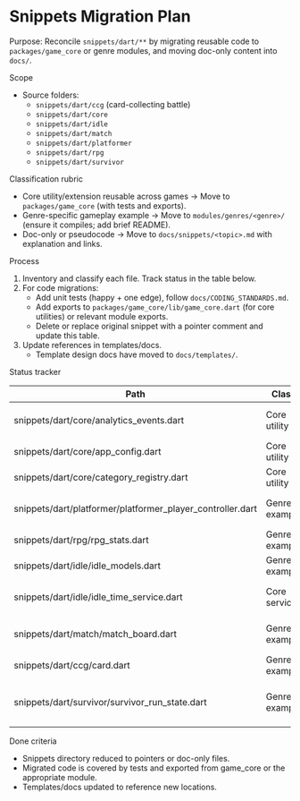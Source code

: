 # Snippets Migration Plan

Purpose: Reconcile `snippets/dart/**` by migrating reusable code to `packages/game_core` or genre modules, and moving doc-only content into `docs/`.

Scope

-    Source folders:
     -    `snippets/dart/ccg` (card-collecting battle)
     -    `snippets/dart/core`
     -    `snippets/dart/idle`
     -    `snippets/dart/match`
     -    `snippets/dart/platformer`
     -    `snippets/dart/rpg`
     -    `snippets/dart/survivor`

Classification rubric

-    Core utility/extension reusable across games → Move to `packages/game_core` (with tests and exports).
-    Genre-specific gameplay example → Move to `modules/genres/<genre>/` (ensure it compiles; add brief README).
-    Doc-only or pseudocode → Move to `docs/snippets/<topic>.md` with explanation and links.

Process

1. Inventory and classify each file. Track status in the table below.
2. For code migrations:
     - Add unit tests (happy + one edge), follow `docs/CODING_STANDARDS.md`.
     - Add exports to `packages/game_core/lib/game_core.dart` (for core utilities) or relevant module exports.
     - Delete or replace original snippet with a pointer comment and update this table.
3. Update references in templates/docs.
     - Template design docs have moved to `docs/templates/`.

Status tracker

| Path                                                       | Class         | Destination                       | PR  | Notes                                      |
| ---------------------------------------------------------- | ------------- | --------------------------------- | --- | ------------------------------------------ |
| snippets/dart/core/analytics_events.dart                   | Core utility  | packages/game_core/lib/telemetry/ |     | Map to Logger/Telemetry interfaces         |
| snippets/dart/core/app_config.dart                         | Core utility  | packages/game_core/lib/config/    |     | Add typed config + env overrides           |
| snippets/dart/core/category_registry.dart                  | Core utility  | packages/game_core/lib/content/   |     | Registry pattern for content packs         |
| snippets/dart/platformer/platformer_player_controller.dart | Genre example | modules/genres/platformer/lib/    |     | Ensure Flame input adapter present         |
| snippets/dart/rpg/rpg_stats.dart                           | Genre example | modules/genres/rpg/lib/           |     | Balance model + tests                      |
| snippets/dart/idle/idle_models.dart                        | Genre example | modules/genres/idle/lib/          |     | Consider ECS compatibility                 |
| snippets/dart/idle/idle_time_service.dart                  | Core service  | packages/game_core/lib/time/      |     | Time delta/accumulator utils               |
| snippets/dart/match/match_board.dart                       | Genre example | modules/genres/match/lib/         |     | Deterministic RNG; add simple solver test  |
| snippets/dart/ccg/card.dart                                | Genre example | modules/genres/ccg/lib/           |     | Card model + serialization                 |
| snippets/dart/survivor/survivor_run_state.dart             | Genre example | modules/genres/survivor/lib/      |     | State machine; ensure tick/update contract |

Done criteria

-    Snippets directory reduced to pointers or doc-only files.
-    Migrated code is covered by tests and exported from game_core or the appropriate module.
-    Templates/docs updated to reference new locations.
